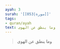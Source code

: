 ```yaml
---
ayah: 3
surah: '[[053|سورة]]'
tags:
- quran/ayah
text: وما ينطق عن الهوى
---
```

> وما ينطق عن الهوى

